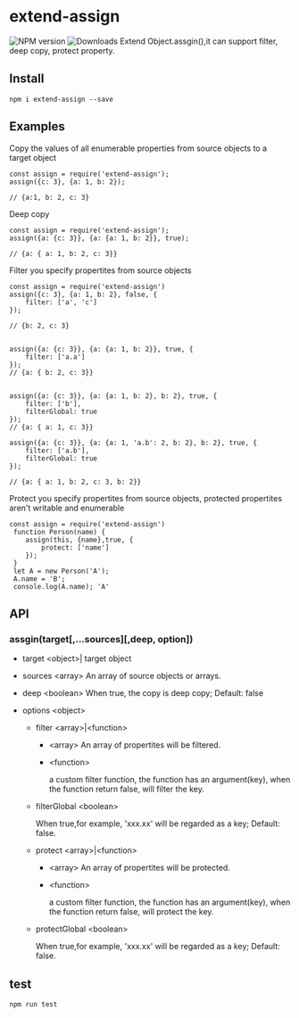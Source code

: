 # extend-assign
![NPM version](https://badge.fury.io/js/extend-ajax.svg)
![Downloads](http://img.shields.io/npm/dm/extend-ajax.svg?style=flat)
Extend Object.assgin(),it can support filter, deep copy, protect property.

## Install

```
npm i extend-assign --save
```

## Examples

Copy the values of all enumerable properties from source objects to a target object

```
const assign = require('extend-assign');
assign({c: 3}, {a: 1, b: 2});

// {a:1, b: 2, c: 3}
```


Deep copy

```
const assign = require('extend-assign');
assign({a: {c: 3}}, {a: {a: 1, b: 2}}, true);

// {a: { a: 1, b: 2, c: 3}}

```

Filter you specify propertites from source objects

```
const assign = require('extend-assign')
assign({c: 3}, {a: 1, b: 2}, false, {
    filter: ['a', 'c']
});

// {b: 2, c: 3}


assign({a: {c: 3}}, {a: {a: 1, b: 2}}, true, {
    filter: ['a.a']
});
// {a: { b: 2, c: 3}}


assign({a: {c: 3}}, {a: {a: 1, b: 2}, b: 2}, true, {
    filter: ['b'],
    filterGlobal: true
});
// {a: { a: 1, c: 3}}

assign({a: {c: 3}}, {a: {a: 1, 'a.b': 2, b: 2}, b: 2}, true, {
    filter: ['a.b'],
    filterGlobal: true
});

// {a: { a: 1, b: 2, c: 3, b: 2}}

```

Protect you specify propertites from source objects, protected propertites aren't writable and enumerable

```
const assign = require('extend-assign')
 function Person(name) {
    assign(this, {name},true, {
        protect: ['name']
    });
 }
 let A = new Person('A');
 A.name = 'B';
 console.log(A.name); 'A'

```

## API

### assgin(target[,...sources][,deep, option])

- target \<object>|<array> target object

- sources \<array> An array of source objects or arrays.

- deep \<boolean> When true, the copy is deep copy; Default: false

- options \<object>
  - filter \<array>|\<function>
    -  \<array> An array of propertites will be filtered.
    - \<function>

         a custom filter function, the function has an argument(key), when the function return false, will filter the key.
  - filterGlobal \<boolean>

      When true,for example, 'xxx.xx' will be regarded as a key; Default: false.
  - protect \<array>|\<function>
     -  \<array> An array of propertites will be protected.
     - \<function>

        a custom filter function, the function has an argument(key), when the function return false, will protect the key.
  - protectGlobal \<boolean>

       When true,for example, 'xxx.xx' will be regarded as a key; Default: false.
## test

```
npm run test
```

